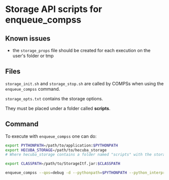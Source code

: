 # Storage API scripts for enqueue_compss

## Known issues
- the `storage_props` file should be created for each execution on the user's folder or tmp


## Files

`storage_init.sh` and `storage_stop.sh` are called by COMPSs when using the `enqueue_compss` command.

`storage_opts.txt` contains the storage options.


They must be placed under a folder called **scripts**.


## Command

To execute with `enqueue_compss` one can do:

```bash
export PYTHONPATH=/path/to/application:$PYTHONPATH
export HECUBA_STORAGE=/path/to/hecuba_storage
# Where hecuba_storage contains a folder named "scripts" with the storage_init.sh and storage_stop.sh

export CLASSPATH=/path/to/StorageItf.jar:$CLASSPATH

enqueue_compss --qos=debug -d --pythonpath=$PYTHONPATH --python_interpreter=python3 --storage_home=$HECUBA_STORAGE --storage_props=$HECUBA_STORAGE/scripts/storage_opts.txt --classpath=$CLASSPATH
```

